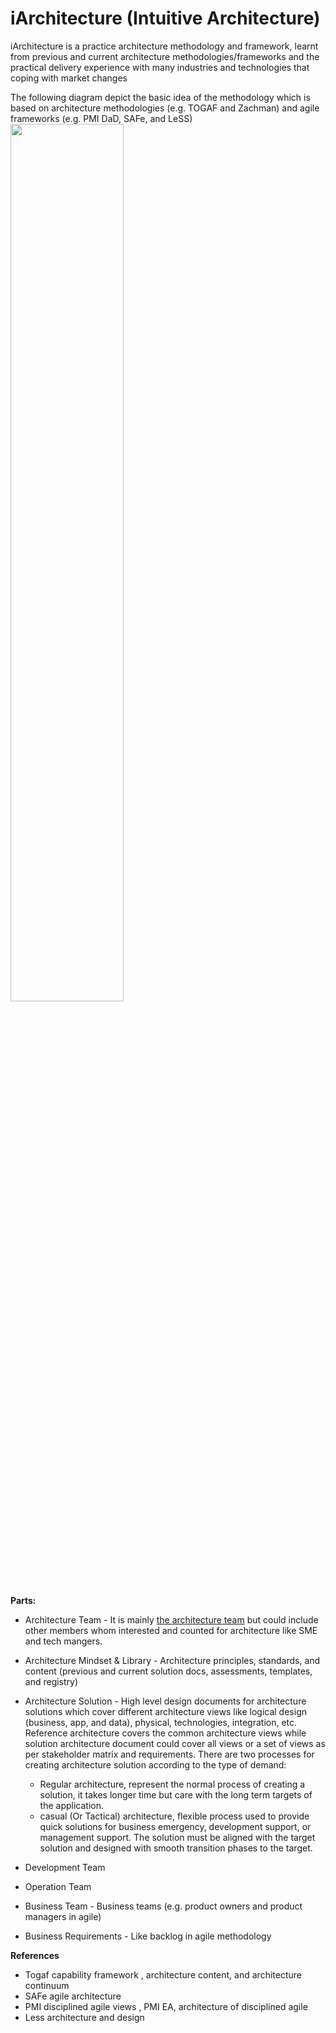 # iArchitecture (Intuitive Architecture)

iArchitecture is a practice architecture methodology and framework, learnt from previous and current architecture methodologies/frameworks and the practical delivery experience with many industries and technologies that coping with market changes  

The following diagram depict the basic idea of the methodology which is based on architecture methodologies (e.g. TOGAF and Zachman) and agile frameworks (e.g. PMI DaD, SAFe, and LeSS)  
<img src="https://github.com/hisham-elbreky/iArchitecture/blob/92d8ddd9661dbf434f2751f0f1f9959df5f939a6/diagrams/IA.png" width="60%"/>

**Parts:**
- Architecture Team - It is mainly [the architecture team](https://github.com/hisham-elbreky/iArchitecture/blob/92d8ddd9661dbf434f2751f0f1f9959df5f939a6/architecture-team.md) but could include other members whom interested and counted for architecture like SME and tech mangers.

- Architecture Mindset & Library - Architecture principles, standards, and content (previous and current solution docs, assessments, templates, and registry)   

- Architecture Solution - High level design documents for architecture solutions which cover different architecture views like logical design (business, app, and data), physical, technologies, integration, etc. 
Reference architecture covers the common architecture views while solution architecture document could cover all views or a set of views as per stakeholder matrix and requirements.
There are two processes for creating architecture solution according to the type of demand:
  - Regular architecture, represent the normal process of creating a solution, it takes longer time but care with the long term targets of the application.
  - casual (Or Tactical) architecture, flexible process used to provide quick solutions for business emergency, development support, or management support. The solution must be aligned with the target solution and designed with smooth transition phases to the target.

- Development Team

- Operation Team

- Business Team - Business teams (e.g. product owners and product managers in agile)

- Business Requirements  - Like backlog in agile methodology

**References**
- Togaf capability framework , architecture content, and architecture continuum 
- SAFe agile architecture 
- PMI disciplined agile views , PMI EA, architecture of disciplined agile 
- Less architecture and design 

